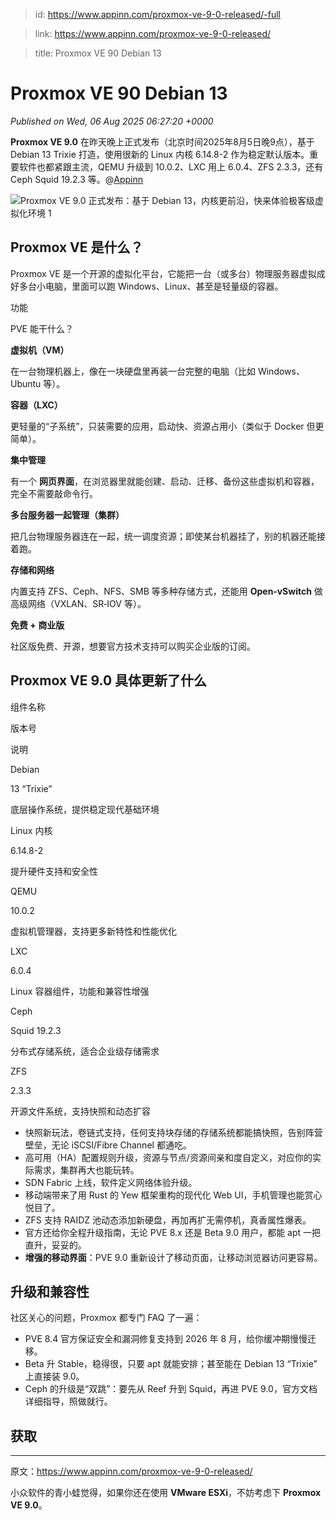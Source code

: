 > id: https://www.appinn.com/proxmox-ve-9-0-released/-full

> link: https://www.appinn.com/proxmox-ve-9-0-released/

> title: Proxmox VE 90 Debian 13

# Proxmox VE 90 Debian 13
_Published on Wed, 06 Aug 2025 06:27:20 +0000_

**Proxmox VE 9.0** 在昨天晚上正式发布（北京时间2025年8月5日晚9点），基于 Debian 13 Trixie 打造，使用很新的 Linux 内核 6.14.8-2 作为稳定默认版本。重要软件也都紧跟主流，QEMU 升级到 10.0.2、LXC 用上 6.0.4、ZFS 2.3.3，还有 Ceph Squid 19.2.3 等。@[Appinn](https://www.appinn.com/proxmox-ve-9-0-released/)

![Proxmox VE 9.0 正式发布：基于 Debian 13，内核更前沿，快来体验极客级虚拟化环境 1](https://do-cdn.appinn.com/static3/images/2025/08/Copy-of-appinn-homework-2025-08-06T140449.700.jpg "Proxmox VE 9.0 正式发布：基于 Debian 13，内核更前沿，快来体验极客级虚拟化环境 1")

Proxmox VE 是什么？
---------------

Proxmox VE 是一个开源的虚拟化平台，它能把一台（或多台）物理服务器虚拟成好多台小电脑，里面可以跑 Windows、Linux、甚至是轻量级的容器。

功能

PVE 能干什么？

**虚拟机（VM）**

在一台物理机器上，像在一块硬盘里再装一台完整的电脑（比如 Windows、Ubuntu 等）。

**容器（LXC）**

更轻量的“子系统”，只装需要的应用，启动快、资源占用小（类似于 Docker 但更简单）。

**集中管理**

有一个 **网页界面**，在浏览器里就能创建、启动、迁移、备份这些虚拟机和容器，完全不需要敲命令行。

**多台服务器一起管理（集群）**

把几台物理服务器连在一起，统一调度资源；即使某台机器挂了，别的机器还能接着跑。

**存储和网络**

内置支持 ZFS、Ceph、NFS、SMB 等多种存储方式，还能用 **Open‑vSwitch** 做高级网络（VXLAN、SR‑IOV 等）。

**免费 + 商业版**

社区版免费、开源，想要官方技术支持可以购买企业版的订阅。

Proxmox VE 9.0 具体更新了什么
----------------------

组件名称

版本号

说明

Debian

13 “Trixie”

底层操作系统，提供稳定现代基础环境

Linux 内核

6.14.8-2

提升硬件支持和安全性

QEMU

10.0.2

虚拟机管理器，支持更多新特性和性能优化

LXC

6.0.4

Linux 容器组件，功能和兼容性增强

Ceph

Squid 19.2.3

分布式存储系统，适合企业级存储需求

ZFS

2.3.3

开源文件系统，支持快照和动态扩容

-   快照新玩法，卷链式支持，任何支持块存储的存储系统都能搞快照，告别阵营壁垒，无论 iSCSI/Fibre Channel 都通吃。
-   高可用（HA）配置规则升级，资源与节点/资源间亲和度自定义，对应你的实际需求，集群再大也能玩转。
-   SDN Fabric 上线，软件定义网络体验升级。
-   移动端带来了用 Rust 的 Yew 框架重构的现代化 Web UI，手机管理也能赏心悦目了。
-   ZFS 支持 RAIDZ 池动态添加新硬盘，再加再扩无需停机，真香属性爆表。
-   官方还给你全程升级指南，无论 PVE 8.x 还是 Beta 9.0 用户，都能 apt 一把直升，妥妥的。
-   **增强的移动界面**：PVE 9.0 重新设计了移动页面，让移动浏览器访问更容易。

升级和兼容性
------

社区关心的问题，Proxmox 都专门 FAQ 了一遍：

-   PVE 8.4 官方保证安全和漏洞修复支持到 2026 年 8 月，给你缓冲期慢慢迁移。
-   Beta 升 Stable，稳得很，只要 apt 就能安排；甚至能在 Debian 13 “Trixie” 上直接装 9.0。
-   Ceph 的升级是“双跳”：要先从 Reef 升到 Squid，再进 PVE 9.0，官方文档详细指导，照做就行。

获取
--

* * *

原文：https://www.appinn.com/proxmox-ve-9-0-released/

小众软件的青小蛙觉得，如果你还在使用 **VMware ESXi**，不妨考虑下 **Proxmox VE 9.0**。
